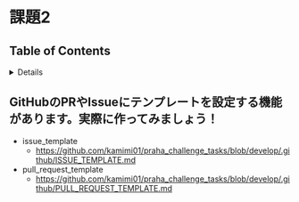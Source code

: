 # 課題2

## Table of Contents
<!-- START doctoc generated TOC please keep comment here to allow auto update -->
<!-- DON'T EDIT THIS SECTION, INSTEAD RE-RUN doctoc TO UPDATE -->
<details>
<summary>Details</summary>

- [GitHubのPRやIssueにテンプレートを設定する機能があります。実際に作ってみましょう！](#github%E3%81%AEpr%E3%82%84issue%E3%81%AB%E3%83%86%E3%83%B3%E3%83%97%E3%83%AC%E3%83%BC%E3%83%88%E3%82%92%E8%A8%AD%E5%AE%9A%E3%81%99%E3%82%8B%E6%A9%9F%E8%83%BD%E3%81%8C%E3%81%82%E3%82%8A%E3%81%BE%E3%81%99%E5%AE%9F%E9%9A%9B%E3%81%AB%E4%BD%9C%E3%81%A3%E3%81%A6%E3%81%BF%E3%81%BE%E3%81%97%E3%82%87%E3%81%86)

</details>
<!-- END doctoc generated TOC please keep comment here to allow auto update -->

## GitHubのPRやIssueにテンプレートを設定する機能があります。実際に作ってみましょう！

- issue_template
  - https://github.com/kamimi01/praha_challenge_tasks/blob/develop/.github/ISSUE_TEMPLATE.md
- pull_request_template
  - https://github.com/kamimi01/praha_challenge_tasks/blob/develop/.github/PULL_REQUEST_TEMPLATE.md